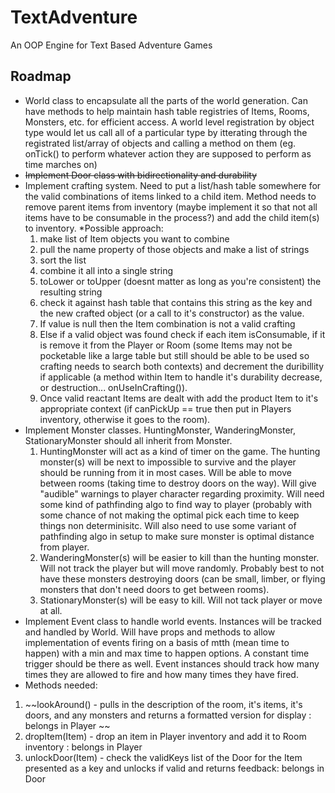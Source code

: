 # TextAdventure
An OOP Engine for Text Based Adventure Games

## Roadmap
* World class to encapsulate all the parts of the world generation. Can have methods to help maintain hash table registries of Items, Rooms, Monsters, etc. for efficient access. A world level registration by object type would let us call all of a particular type by itterating through the registrated list/array of objects and calling a method on them (eg. onTick() to perform whatever action they are supposed to perform as time marches on)
* ~~Implement Door class with bidirectionality and durability~~
* Implement crafting system. Need to put a list/hash table somewhere for the valid combinations of items linked to a child item. Method needs to remove parent items from inventory (maybe implement it so that not all items have to be consumable in the process?) and add the child item(s) to inventory.
  *Possible approach:
    1. make list of Item objects you want to combine
    2. pull the name property of those objects and make a list of strings
    3. sort the list
    4. combine it all into a single string
    5. toLower or toUpper (doesnt matter as long as you're consistent) the resulting string
    6. check it against hash table that contains this string as the key and the new crafted object (or a call to it's constructor) as the value.
    7. If value is null then the Item combination is not a valid crafting
    8. Else if a valid object was found check if each item isConsumable, if it is remove it from the Player or Room (some Items may not be pocketable like a large table but still should be able to be used so crafting needs to search both contexts) and decrement the duribillity if applicable (a method within Item to handle it's durability decrease, or destruction... onUseInCrafting()).
    9. Once valid reactant Items are dealt with add the product Item to it's appropriate context (if canPickUp == true then put in Players inventory, otherwise it goes to the room).
* Implement Monster classes. HuntingMonster, WanderingMonster, StationaryMonster should all inherit from Monster.
  1. HuntingMonster will act as a kind of timer on the game. The hunting monster(s) will be next to impossible to survive and the player should be running from it in most cases. Will be able to move between rooms (taking time to destroy doors on the way). Will give "audible" warnings to player character regarding proximity. Will need some kind of pathfinding algo to find way to player (probably with some chance of not making the optimal pick each time to keep things non determinisitc. Will also need to use some variant of pathfinding algo in setup to make sure monster is optimal distance from player. 
  2. WanderingMonster(s) will be easier to kill than the hunting monster. Will not track the player but will move randomly. Probably best to not have these monsters destroying doors (can be small, limber, or flying monsters that don't need doors to get between rooms).
  3. StationaryMonster(s) will be easy to kill. Will not tack player or move  at all.
* Implement Event class to handle world events. Instances will be tracked and handled by World. Will have props and methods to allow implementation of events firing on a basis of mtth (mean time to happen) with a min and max time to happen options. A constant time trigger should be there as well. Event instances should track how many times they are allowed to fire and how many times they have fired.
* Methods needed:
 1. ~~lookAround() - pulls in the description of the room, it's items, it's doors, and any monsters and returns a formatted version for display : belongs in Player ~~
 2. dropItem(Item) - drop an item in Player inventory and add it to Room inventory : belongs in Player
 3. unlockDoor(Item) - check the validKeys list of the Door for the Item presented as a key and unlocks if valid and returns feedback: belongs in Door

